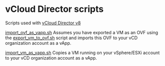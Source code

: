 # vCloud Director scripts
Scripts used with [vCloud Director v8](http://www.vmware.com/uk/products/vcloud-director.html)

[import_ovf_as_vapp.sh](import_ovf_as_vapp.sh) Assumes you have exported
a VM as an OVF using the [export_vm_to_ovf.sh](../vsphere/export_vm_to_ovf.sh) script and imports this OVF to your vCD organization account as a vApp.

[import_vm_as_vapp.sh](import_vm_as_vapp.sh) Copies a VM running on your vSphere/ESXi account to your vCD organization account as a vApp.